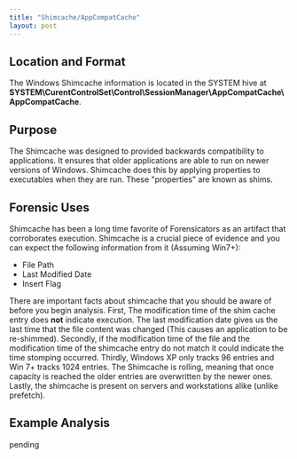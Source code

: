 ```yaml
---
title: "Shimcache/AppCompatCache"
layout: post
---
```


## Location and Format

The Windows Shimcache information is located in the SYSTEM hive at **SYSTEM\CurentControlSet\Control\SessionManager\AppCompatCache\AppCompatCache**. 

## Purpose

The Shimcache was designed to provided backwards compatibility to applications. It ensures that older applications are able to run on newer versions of Windows. Shimcache does this by applying properties to executables when they are run. These "properties" are known as shims.

## Forensic Uses

Shimcache has been a long time favorite of Forensicators as an artifact that corroborates execution. Shimcache is a crucial piece of evidence and you can expect the following information from it (Assuming Win7+):
- File Path
- Last Modified Date
- Insert Flag

There are important facts about shimcache that you should be aware of before you begin analysis. First, The modification time of the shim cache entry does **not** indicate execution. The last modification date gives us the last time that the file content was changed (This causes an application to be re-shimmed). Secondly, if the modification time of the file and the modification time of the shimcache entry do not match it could indicate the time stomping occurred. Thirdly, Windows XP only tracks 96 entries and Win 7+ tracks 1024 entries. The Shimcache is rolling, meaning that once capacity is reached the older entries are overwritten by the newer ones. Lastly, the shimcache is present on servers and workstations alike (unlike prefetch).

## Example Analysis

pending